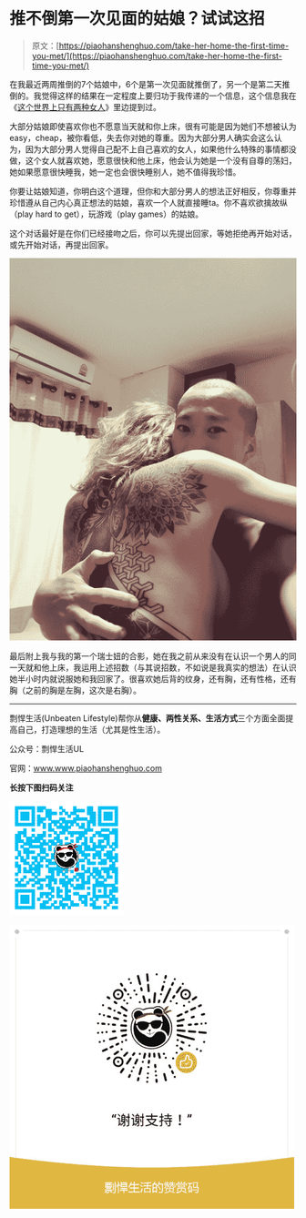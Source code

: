 # 推不倒第一次见面的姑娘？试试这招

> 原文：[https://piaohanshenghuo.com/take-her-home-the-first-time-you-met/](https://piaohanshenghuo.com/take-her-home-the-first-time-you-met/)

在我最近两周推倒的7个姑娘中，6个是第一次见面就推倒了，另一个是第二天推倒的。我觉得这样的结果在一定程度上要归功于我传递的一个信息，这个信息我在《[这个世界上只有两种女人](https://piaohanshenghuo.com/2-types-of-women/)》里边提到过。

大部分姑娘即使喜欢你也不愿意当天就和你上床，很有可能是因为她们不想被认为easy，cheap，被你看低，失去你对她的尊重。因为大部分男人确实会这么认为，因为大部分男人觉得自己配不上自己喜欢的女人，如果他什么特殊的事情都没做，这个女人就喜欢她，愿意很快和他上床，他会认为她是一个没有自尊的荡妇，她如果愿意很快睡我，她一定也会很快睡别人，她不值得我珍惜。

你要让姑娘知道，你明白这个道理，但你和大部分男人的想法正好相反，你尊重并珍惜遵从自己内心真正想法的姑娘，喜欢一个人就直接睡ta。你不喜欢欲擒故纵（play hard to get），玩游戏（play games）的姑娘。

这个对话最好是在你们已经接吻之后，你可以先提出回家，等她拒绝再开始对话，或先开始对话，再提出回家。

![](img/33f86207d6cc902c05e89fb8da34301d.png)



最后附上我与我的第一个瑞士妞的合影，她在我之前从来没有在认识一个男人的同一天就和他上床，我运用上述招数（与其说招数，不如说是我真实的想法）在认识她半小时内就说服她和我回家了。很喜欢她后背的纹身，还有胸，还有性格，还有胸（之前的胸是左胸，这次是右胸）。

* * *

剽悍生活(Unbeaten Lifestyle)帮你从**健康、两性关系、生活方式**三个方面全面提高自己，打造理想的生活（尤其是性生活）。

公众号：剽悍生活UL

官网：www.www.piaohanshenghuo.com

**长按下图扫码关注**

![](img/a0989f1e4aef369e08d4dbf090326e0b.png)



![](img/c983b43ef694735b5f5571a71ea17d49.png)

